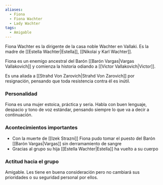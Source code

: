 ```yaml
---
aliases:
  - Fiona
  - Fiona Wachter
  - Lady Wachter
tags:
  - Amigable
---
```

Fiona Wachter es la dirigente de la casa noble Wachter en Vallaki. Es la madre de [[Estella Wachter|Estella]], [[Nikolai y Karl Wachter]].

Fiona es un enemigo ancestral del Barón [[Barón Vargas|Vargas Vallakovich]] y comienza la historia odiando a [[Victor Vallakovich|Victor]].

Es una aliada a [[Strahd Von Zarovich|Strahd Von Zarovich]] por resignación, pensando que toda resistencia contra él es inútil.
### Personalidad

Fiona es una mujer estoica, práctica y seria. Habla con buen lenguaje, despacio y tono de voz estándar, pensando siempre lo que va a decir a continuación.

### Acontecimientos importantes

- Con la muerte de [[Izek Strazni]] Fiona pudo tomar el puesto del Barón [[Barón Vargas|Vargas]] sin derramamiento de sangre
- Gracias al grupo su hija [[Estella Wachter|Estella]] ha vuelto a su cuerpo

### Actitud hacia el grupo

Amigable. Les tiene en buena consideración pero no cambiará sus prioridades o su seguridad personal por ellos.